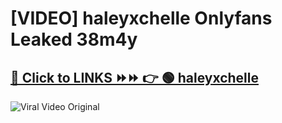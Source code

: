 
 # [VIDEO] haleyxchelle Onlyfans Leaked 38m4y

## <h2><a href="https://clipsfans.com/haleyxchelle&ref=git">🔗 Click to LINKS ⏩⏩ 👉 🟢 haleyxchelle </a></h2>

<a href="https://clipsfans.com/haleyxchelle&ref=git" rel="nofollow" data-target="animated-image.originalLink"><img src="https://i.ibb.co.com/xMMVF88/686577567.gif" alt="Viral Video Original" style="max-width: 100%; display: inline-block;" data-target="animated-image.originalImage"></a>

